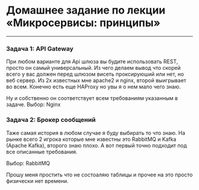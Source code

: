 # Домашнее задание по лекции «Микросервисы: принципы»

---

### Задача 1: API Gateway

При любом варианте для Api шлюза вы будите использовать REST, 
просто он самый универсальный. Из чего делаем вывод что скорей всего у вас должен перед 
шлюзом висеть проксируюший или нет, но веб сервер. Из 2х известных мне apache2 и nginx,
второй выигрывает во всем. Конечно есть еще HAProxy но увы я о нем мало чего знаю.

Ну и собственно он соответствует всем требованиям указанным в задаче.
Выбор: Nginx

### Задача 2: Брокер сообщений
Таже самая история в любом случае я буду выбирать то что знаю. На рынке всего 2 игрока
которые мне известны это RabbitMQ и Kafka (Apache Kafka), второго знаю плохо. А вот первый точно 
подходит под все описанные требования.

Выбор: RabbitMQ

Прошу меня простить что не состоаляю таблицы и прочее на это просто физически нет времени.